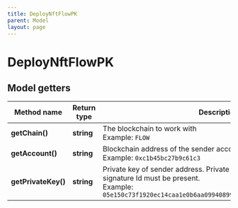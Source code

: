 ```yaml
---
title: DeployNftFlowPK
parent: Model
layout: page
---
```


# DeployNftFlowPK

## Model getters

Method name | Return type | Description | Notes
------------ | ------------- | ------------- | -------------
**getChain()** | **string** | The blockchain to work with <br>Example: `FLOW` |
**getAccount()** | **string** | Blockchain address of the sender account. <br>Example: `0xc1b45bc27b9c61c3` |
**getPrivateKey()** | **string** | Private key of sender address. Private key, mnemonic and index or signature Id must be present. <br>Example: `05e150c73f1920ec14caa1e0b6aa09940899678051a78542840c2668ce5080c2` |

